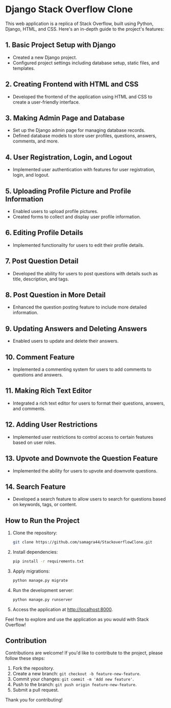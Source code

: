 # Django Stack Overflow Clone

This web application is a replica of Stack Overflow, built using Python, Django, HTML, and CSS. Here's an in-depth guide to the project's features:

## 1. Basic Project Setup with Django

- Created a new Django project.
- Configured project settings including database setup, static files, and templates.

## 2. Creating Frontend with HTML and CSS

- Developed the frontend of the application using HTML and CSS to create a user-friendly interface.

## 3. Making Admin Page and Database

- Set up the Django admin page for managing database records.
- Defined database models to store user profiles, questions, answers, comments, and more.

## 4. User Registration, Login, and Logout

- Implemented user authentication with features for user registration, login, and logout.

## 5. Uploading Profile Picture and Profile Information

- Enabled users to upload profile pictures.
- Created forms to collect and display user profile information.

## 6. Editing Profile Details

- Implemented functionality for users to edit their profile details.

## 7. Post Question Detail

- Developed the ability for users to post questions with details such as title, description, and tags.

## 8. Post Question in More Detail

- Enhanced the question posting feature to include more detailed information.

## 9. Updating Answers and Deleting Answers

- Enabled users to update and delete their answers.

## 10. Comment Feature

- Implemented a commenting system for users to add comments to questions and answers.

## 11. Making Rich Text Editor

- Integrated a rich text editor for users to format their questions, answers, and comments.

## 12. Adding User Restrictions

- Implemented user restrictions to control access to certain features based on user roles.

## 13. Upvote and Downvote the Question Feature

- Implemented the ability for users to upvote and downvote questions.

## 14. Search Feature

- Developed a search feature to allow users to search for questions based on keywords, tags, or content.

## How to Run the Project

1. Clone the repository:

    ```bash
    git clone https://github.com/samagra44/StackoverflowClone.git
    ```

2. Install dependencies:

    ```bash
    pip install -r requirements.txt
    ```

3. Apply migrations:

    ```bash
    python manage.py migrate
    ```

4. Run the development server:

    ```bash
    python manage.py runserver
    ```

5. Access the application at [http://localhost:8000](http://localhost:8000).

Feel free to explore and use the application as you would with Stack Overflow!

## Contribution

Contributions are welcome! If you'd like to contribute to the project, please follow these steps:

1. Fork the repository.
2. Create a new branch: `git checkout -b feature-new-feature`.
3. Commit your changes: `git commit -m 'Add new feature'`.
4. Push to the branch: `git push origin feature-new-feature`.
5. Submit a pull request.

Thank you for contributing!
